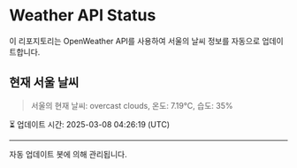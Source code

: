 
# Weather API Status

이 리포지토리는 OpenWeather API를 사용하여 서울의 날씨 정보를 자동으로 업데이트합니다.

## 현재 서울 날씨
> 서울의 현재 날씨: overcast clouds, 온도: 7.19°C, 습도: 35%

⏳ 업데이트 시간: 2025-03-08 04:26:19 (UTC)

---
자동 업데이트 봇에 의해 관리됩니다.
